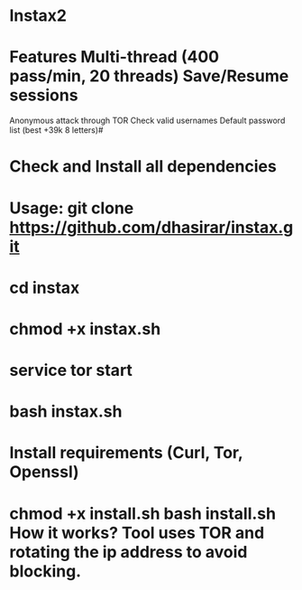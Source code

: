 # Instax2
# Features Multi-thread (400 pass/min, 20 threads) Save/Resume sessions
Anonymous attack through TOR Check valid usernames Default password list (best +39k 8 letters)#
# Check and Install all dependencies 
# Usage: git clone https://github.com/dhasirar/instax.git 
# cd instax
# chmod +x instax.sh
# service tor start
# bash instax.sh
# Install requirements (Curl, Tor, Openssl)
# chmod +x install.sh bash install.sh How it works? Tool uses TOR and rotating the ip address to avoid blocking.
